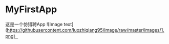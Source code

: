 # MyFirstApp
这是一个仿猎聘App
![Image text](https://githubusercontent.com/luozhiqiang95/image/raw/master/images/1.png）
